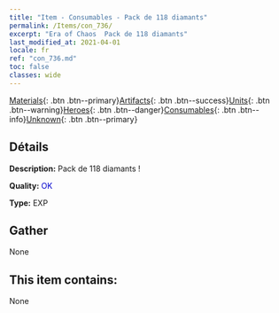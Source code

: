 ```yaml
---
title: "Item - Consumables - Pack de 118 diamants"
permalink: /Items/con_736/
excerpt: "Era of Chaos  Pack de 118 diamants"
last_modified_at: 2021-04-01
locale: fr
ref: "con_736.md"
toc: false
classes: wide
---
```

 [Materials](/fr/Items/){: .btn .btn--primary}[Artifacts](/fr/Items/Artifacts/){: .btn .btn--success}[Units](/fr/Items/Units/){: .btn .btn--warning}[Heroes](/fr/Items/Heroes/){: .btn .btn--danger}[Consumables](/fr/Items/Consumables/){: .btn .btn--info}[Unknown](/fr/Items/Unknown/){: .btn .btn--primary}

## Détails
 **Description:** Pack de 118 diamants !

 **Quality:** <span style="color: #0000CD">OK</span>

 **Type:** EXP

## Gather

  None

## This item contains:

  None

